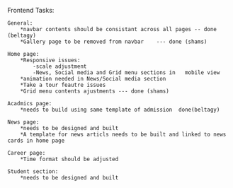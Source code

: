 Frontend Tasks:
	
	General:
		*navbar contents should be consistant across all pages -- done (beltagy)
		*Gallery page to be removed from navbar    --- done (shams)

	Home page:
		*Responsive issues:
			-scale adjustment
			-News, Social media and Grid menu sections in 	mobile view
		*animation needed in News/Social media section
		*Take a tour feautre issues
		*Grid menu contents ajustments --- done (shams)

	Acadmics page:
		*needs to build using same template of admission  done(beltagy)

	News page:
		*needs to be designed and built
		*A template for news articls needs to be built and linked to news cards in home page

	Career page:
		*Time format should be adjusted

	Student section:
		*needs to be designed and built

